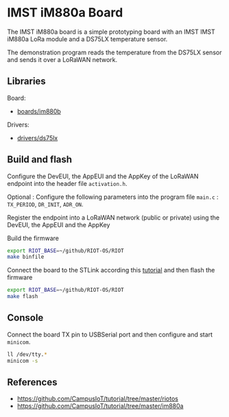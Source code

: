 # IMST iM880a Board

The IMST iM880a board is a simple prototyping board with an IMST IMST iM880a LoRa module and a DS75LX temperature sensor.

The demonstration program reads the temperature from the DS75LX sensor and sends it over a LoRaWAN network.

## Libraries

Board:
* [boards/im880b](https://github.com/RIOT-OS/RIOT/tree/master/boards/im880b)

Drivers:
* [drivers/ds75lx](https://github.com/RIOT-OS/RIOT/tree/master/drivers/ds75lx)


## Build and flash

Configure the DevEUI, the AppEUI and the AppKey of the LoRaWAN endpoint into the header file `activation.h`.

Optional : Configure the following parameters into the program file `main.c` : `TX_PERIOD`, `DR_INIT`, `ADR_ON`.

Register the endpoint into a LoRaWAN network (public or private) using the DevEUI, the AppEUI and the AppKey

Build the firmware
```bash
export RIOT_BASE=~/github/RIOT-OS/RIOT
make binfile
```
Connect the board to the STLink according this [tutorial](https://github.com/CampusIoT/tutorial/tree/master/im880a) and then flash the firmware
```bash
export RIOT_BASE=~/github/RIOT-OS/RIOT
make flash
```
## Console
Connect the board TX pin to USBSerial port and then configure and start `minicom`.

```bash
ll /dev/tty.*
minicom -s
```

## References
* https://github.com/CampusIoT/tutorial/tree/master/riotos
* https://github.com/CampusIoT/tutorial/tree/master/im880a


